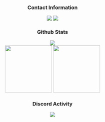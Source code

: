 <div align="center">
<h3>Contact Information</h3>
<a href="https://discord.com/users/713492710786597004" target"blank_"><img src="https://img.shields.io/badge/@webasm%20-111111.svg?&style=for-the-badge&logo=discord&logoColor=white"></a>
<a href="https://github.com/Ixve" target"blank_"><img src="https://img.shields.io/badge/GitHub%20-111111.svg?&style=for-the-badge&logo=github&logoColor=white"></a>
</div>

<div align="center">
<h3>Github Stats</h3>
  <div><img src="https://komarev.com/ghpvc/?username=Ixve&label=PROFILE+VIEWS&color=grey"/></div>
  <img src="https://github-readme-stats.vercel.app/api?username=Ixve&count_private=true&hide_border=true&show_icons=true&include_all_commits=true&bg_color=0d1117&title_color=FFFFFF&text_color=9f9f9f&icon_color=FFFFFF" width="%100" height="150px">
<img src="https://github-readme-stats.vercel.app/api/top-langs/?username=Ixve&layout=compact&theme=nord&hide_border=true&bg_color=0d1117&border_radius=6&title_color=FFFFFF" width="%100" height="150px">
</a>

<div align="center">
<h3>Discord Activity</h3>
   <a href="https://discord.com/users/713492710786597004" target="_blank">
      <img src="https://lanyard-profile-readme.vercel.app/api/713492710786597004?bg=0d1117&animated=true&hideDiscrim=false&borderRadius=31px">
   </a>
</div>
